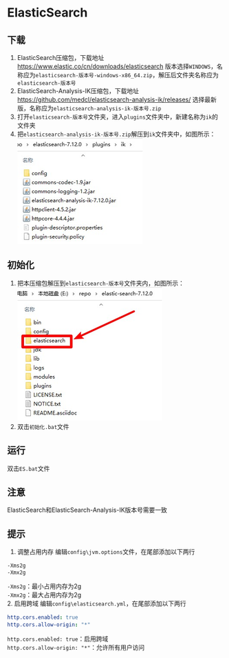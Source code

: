 # ElasticSearch

## 下载
1. ElasticSearch压缩包，下载地址 https://www.elastic.co/cn/downloads/elasticsearch 版本选择`WINDOWS`，名称应为`elasticsearch-版本号-windows-x86_64.zip`，解压后文件夹名称应为`elasticsearch-版本号`
2. ElasticSearch-Analysis-IK压缩包，下载地址 https://github.com/medcl/elasticsearch-analysis-ik/releases/ 选择最新版，名称应为`elasticsearch-analysis-ik-版本号.zip`
3. 打开`elasticsearch-版本号`文件夹，进入`plugins`文件夹中，新建名称为`ik`的文件夹
4. 把`elasticsearch-analysis-ik-版本号.zip`解压到`ik`文件夹中，如图所示：  
![ik解压示例](img/ik解压示例.jpg)

## 初始化
1. 把本压缩包解压到`elasticsearch-版本号`文件夹内，如图所示：  
![初始化示例](img/初始化示例.jpg)
2. 双击`初始化.bat`文件

## 运行
双击`ES.bat`文件

## 注意
ElasticSearch和ElasticSearch-Analysis-IK版本号需要一致

## 提示
1. 调整占用内存
编辑`config\jvm.options`文件，在尾部添加以下两行
```properties
-Xms2g
-Xmx2g
```
`-Xms2g`：最小占用内存为2g  
`-Xmx2g`：最大占用内存为2g  
2. 启用跨域
编辑`config\elasticsearch.yml`，在尾部添加以下两行
```yml
http.cors.enabled: true
http.cors.allow-origin: "*"
```
`http.cors.enabled: true`：启用跨域  
`http.cors.allow-origin: "*"`：允许所有用户访问

